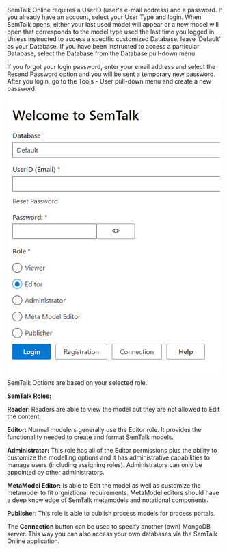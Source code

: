 SemTalk Online requires a UserID (user's e-mail address) and a password. If you already have an account, select your User Type and login. When SemTalk opens, either your last used model will appear or a new model will open that corresponds to the model type used the last time you logged in. Unless instructed to access a specific customized Database, leave ‘Default’  as your Database.  If you have been instructed to access a particular Database, select the Database from the Database pull-down menu. 

If you forgot your login password, enter your email address and select the Resend Password option and you will be sent a temporary new password. After you login, go to the Tools - User pull-down menu and create a new password.

![alt text](images/Login3.png)

SemTalk Options are based on your selected role.

**SemTalk Roles:**

**Reader**: Readers are able to view the model but they are not allowed to Edit the content.

**Editor:** Normal modelers generally use the Editor role. It provides the functionality needed to create and format SemTalk models.

**Administrator:** This role has all of the Editor permissions plus the ability to customize the modelling options and it has administrative capabilities to manage users (including assigning roles). Administrators can only be appointed by other administrators.

**MetaModel Editor:** Is able to Edit the model as well as customize the metamodel to fit orgniztional requirements. MetaModel editors should have a deep knowledge of SemTalk metamodels and notational components.

**Publishe**r: This role is able to publish process models for process portals.

The **Connection** button can be used to specify another (own) MongoDB server. This way you can also access your own databases via the SemTalk Online application.





